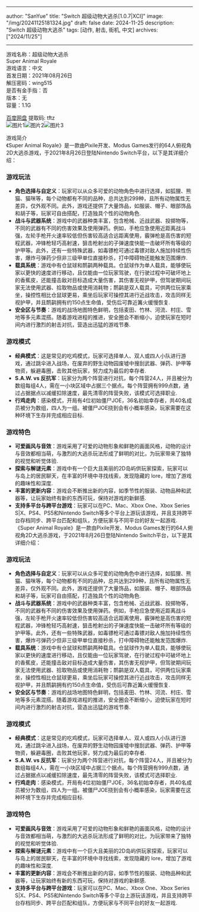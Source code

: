 
---
author: "SanYue"
title: "Switch 超级动物大逃杀[1.0.7|XCI]"
image: "/img/20241125181324.jpg"
draft: false
date: 2024-11-25
description: "Switch 超级动物大逃杀"
tags: [动作, 射击, 街机, 中文]
archives: ["2024/11/25"]

---

游戏名称：超级动物大逃杀   
Super Animal Royale    
游戏语言：中文  
首发日期：2021年08月26日  
解压密码：wing515  
是否有金手指：否  
版本：无   
容量：1.1G

[百度网盘](https://pan.baidu.com/s/1muRAgoK5g_OMhGsZ63iNBQ) 提取码: tftz  
![图片1](/img/efbd11.jpg)![图片2](/img/889aa7.jpg)![图片3](/img/226e2a.jpg)  

游戏简介  
《Super Animal Royale》是一款由Pixile开发、Modus Games发行的64人俯视角2D大逃杀游戏，于2021年8月26日登陆Nintendo Switch平台，以下是其详细介绍：

### 游戏玩法
- **角色选择与自定义**：玩家可以从众多可爱的动物角色中进行选择，如狐狸、熊猫、猫咪等，每个动物都有不同的品种，总共达到299种，且所有动物属性无差异，仅外观不同。此外，游戏还提供了大量饰品，如服装、帽子、眼部饰品和胡子等，玩家可自由搭配，打造独具个性的动物角色.
- **战斗与武器系统**：游戏中的武器种类丰富，包含枪械、近战武器、投掷物等，不同的武器有不同的伤害效果及使用弹药。例如，手枪应急使用近距离战斗强，左轮手枪开火速率较低但伤害较高适合远距离使用，霰弹枪是高伤害的短程武器，冲锋枪轻巧高射速，狙击枪射出的子弹速度快能一击破坏所有等级的护甲等。此外，还有一些特殊武器，如毒镖枪可通过毒镖对敌人施加持续性伤害，爆炸弓弹药少但非三级甲单位直接秒杀，打中障碍物还能触发范围爆炸.
- **载具系统**：游戏中有仓鼠球和鸸鹋两种载具。仓鼠球作为单人载具，能够使玩家以更快的速度进行移动，且仅能由一位玩家驾驶，在行驶过程中可破坏地上的香蕉皮，还能撞击敌对目标造成大量伤害，其伤害无视护甲，但驾驶期间玩家无法使用武器、拾取物品或使用消耗物；鸸鹋是双人载具，可供两位玩家乘坐，操控性相比仓鼠球更易，乘坐后玩家可操控其进行近战攻击，攻击同样无视护甲，并且鸸鹋拥有约150点生命值，受伤后可靠近篝火缓慢恢复.
- **安全区与节奏**：游戏的战场地图特色鲜明，包括麦田、竹林、河流、村庄、雪地等多元素混搭。随着游戏进程的推进，安全圈会不断缩小，迫使玩家在短时间内进行激烈的射击对抗，营造出迅猛的游戏节奏.

### 游戏模式
- **经典模式**：这是常见的吃鸡模式，玩家可选择单人、双人或四人小队进行游戏，通过跳伞进入战场，在废弃的野生动物园废墟中搜刮武器、弹药、护甲等物资，躲避毒圈，击败其他玩家，努力成为最后的幸存者.
- **S.A.W. vs 反抗军**：玩家分为两个阵营进行对抗，每个阵营24人，并且被分为数组每组4人，需在一小块区域中占据三个据点。每个阵营拥有999点数，通过占据据点以减缓扣除速度，最先清零的阵营失败，该模式可选择职业.
- **行鸡走肉**：感染模式，开局有4位初始僵尸JOE，36名初始幸存者，共40名成员被分为数组，四人为一组。被僵尸JOE挠到会有小概率感染，玩家需要在这种环境下生存并完成相应目标.

### 游戏特色
- **可爱画风与音效**：游戏采用了可爱的动物形象和鲜艳的画面风格，动物的设计与音效都相当萌，与激烈的大逃杀玩法形成了鲜明的对比，为玩家带来了独特的视觉和听觉体验.
- **探索与解谜元素**：游戏中有一个巨大且美丽的2D岛屿供玩家探索，玩家可以与岛上的居民聊天，在丰富的环境中寻找线索，发现隐藏的 lore，增加了游戏的趣味性和深度.
- **丰富的更新内容**：游戏会不断推出新的内容，如季节性的服装、动物品种和武器等，让玩家始终有新的东西可玩，保持对游戏的新鲜感.
- **支持多平台与跨平台游戏**：玩家可以在PC、Mac、Xbox One、Xbox Series S|X、PS4、PS5和Nintendo Switch等多个平台上游玩该游戏，并且支持跨平台存档同步、跨平台匹配和组队，方便玩家与不同平台的好友一起游戏.
 《Super Animal Royale》是一款由Pixile开发、Modus Games发行的64人俯视角2D大逃杀游戏，于2021年8月26日登陆Nintendo Switch平台，以下是其详细介绍：

### 游戏玩法
- **角色选择与自定义**：玩家可以从众多可爱的动物角色中进行选择，如狐狸、熊猫、猫咪等，每个动物都有不同的品种，总共达到299种，且所有动物属性无差异，仅外观不同。此外，游戏还提供了大量饰品，如服装、帽子、眼部饰品和胡子等，玩家可自由搭配，打造独具个性的动物角色.
- **战斗与武器系统**：游戏中的武器种类丰富，包含枪械、近战武器、投掷物等，不同的武器有不同的伤害效果及使用弹药。例如，手枪应急使用近距离战斗强，左轮手枪开火速率较低但伤害较高适合远距离使用，霰弹枪是高伤害的短程武器，冲锋枪轻巧高射速，狙击枪射出的子弹速度快能一击破坏所有等级的护甲等。此外，还有一些特殊武器，如毒镖枪可通过毒镖对敌人施加持续性伤害，爆炸弓弹药少但非三级甲单位直接秒杀，打中障碍物还能触发范围爆炸.
- **载具系统**：游戏中有仓鼠球和鸸鹋两种载具。仓鼠球作为单人载具，能够使玩家以更快的速度进行移动，且仅能由一位玩家驾驶，在行驶过程中可破坏地上的香蕉皮，还能撞击敌对目标造成大量伤害，其伤害无视护甲，但驾驶期间玩家无法使用武器、拾取物品或使用消耗物；鸸鹋是双人载具，可供两位玩家乘坐，操控性相比仓鼠球更易，乘坐后玩家可操控其进行近战攻击，攻击同样无视护甲，并且鸸鹋拥有约150点生命值，受伤后可靠近篝火缓慢恢复.
- **安全区与节奏**：游戏的战场地图特色鲜明，包括麦田、竹林、河流、村庄、雪地等多元素混搭。随着游戏进程的推进，安全圈会不断缩小，迫使玩家在短时间内进行激烈的射击对抗，营造出迅猛的游戏节奏.

### 游戏模式
- **经典模式**：这是常见的吃鸡模式，玩家可选择单人、双人或四人小队进行游戏，通过跳伞进入战场，在废弃的野生动物园废墟中搜刮武器、弹药、护甲等物资，躲避毒圈，击败其他玩家，努力成为最后的幸存者.
- **S.A.W. vs 反抗军**：玩家分为两个阵营进行对抗，每个阵营24人，并且被分为数组每组4人，需在一小块区域中占据三个据点。每个阵营拥有999点数，通过占据据点以减缓扣除速度，最先清零的阵营失败，该模式可选择职业.
- **行鸡走肉**：感染模式，开局有4位初始僵尸JOE，36名初始幸存者，共40名成员被分为数组，四人为一组。被僵尸JOE挠到会有小概率感染，玩家需要在这种环境下生存并完成相应目标.

### 游戏特色
- **可爱画风与音效**：游戏采用了可爱的动物形象和鲜艳的画面风格，动物的设计与音效都相当萌，与激烈的大逃杀玩法形成了鲜明的对比，为玩家带来了独特的视觉和听觉体验.
- **探索与解谜元素**：游戏中有一个巨大且美丽的2D岛屿供玩家探索，玩家可以与岛上的居民聊天，在丰富的环境中寻找线索，发现隐藏的 lore，增加了游戏的趣味性和深度.
- **丰富的更新内容**：游戏会不断推出新的内容，如季节性的服装、动物品种和武器等，让玩家始终有新的东西可玩，保持对游戏的新鲜感.
- **支持多平台与跨平台游戏**：玩家可以在PC、Mac、Xbox One、Xbox Series S|X、PS4、PS5和Nintendo Switch等多个平台上游玩该游戏，并且支持跨平台存档同步、跨平台匹配和组队，方便玩家与不同平台的好友一起游戏.
 
